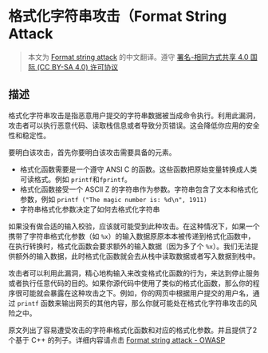 # 格式化字符串攻击（Format String Attack

> 本文为 [Format string attack](https://www.owasp.org/index.php/Format_string_attack) 的中文翻译。遵守 [署名-相同方式共享 4.0 国际 \(CC BY-SA 4.0\) 许可协议](https://creativecommons.org/licenses/by-sa/4.0/deed.zh)

## 描述

格式化字符串攻击是指恶意用户提交的字符串数据被当成命令执行。利用此漏洞，攻击者可以执行恶意代码、读取栈信息或者导致分页错误。这会降低你应用的安全性和稳定性。

要明白该攻击，首先你要明白该攻击需要具备的元素。

* 格式化函数需要是一个遵守 ANSI C 的函数。这些函数把原始变量转换成人类可读格式。例如 `printf`和`fprintf`。
* 格式化函数接受一个 ASCII Z 的字符串作为参数。字符串包含了文本和格式化参数，例如 `printf ("The magic number is: %d\n", 1911)`
* 字符串格式化参数决定了如何去格式化字符串

如果没有做合适的输入校验，应该就可能受到此种攻击。在这种情况下，如果一个携带了字符串格式化参数（如 `%x`）的输入数据原原本本被传递到格式化函数中，在执行转换时，格式化函数会要求额外的输入数据（因为多了个 `%x`）。我们无法提供额外的输入数据，此时格式化函数就会去从栈中读取数据或者写入数据到栈中。

攻击者可以利用此漏洞，精心地构输入来改变格式化函数的行为，来达到停止服务或者执行任意代码的目的。如果你源代码中使用了类似的格式化函数，那么你的程序很可能就会暴露在这种攻击之下。例如，你的网页中根据用户提交的用户名，通过 `printf` 函数来输出网页的其他内容，那么你就可能处在格式化字符串攻击的风险之中。

原文列出了容易遭受攻击的字符串格式化函数和对应的格式化参数。并且提供了2个基于 C++ 的列子。详细内容请点击 [Format string attack - OWASP](https://www.owasp.org/index.php/Format_string_attack)

